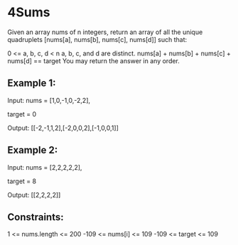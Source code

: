 # 4Sums

Given an array nums of n integers, return an array of all the unique quadruplets [nums[a], nums[b], nums[c], nums[d]] such that:

0 <= a, b, c, d < n
a, b, c, and d are distinct.
nums[a] + nums[b] + nums[c] + nums[d] == target
You may return the answer in any order.

 

## Example 1:

Input: nums = [1,0,-1,0,-2,2], 

target = 0

Output: [[-2,-1,1,2],[-2,0,0,2],[-1,0,0,1]]

## Example 2:

Input: nums = [2,2,2,2,2], 

target = 8

Output: [[2,2,2,2]]
 

## Constraints:

1 <= nums.length <= 200
-109 <= nums[i] <= 109
-109 <= target <= 109
